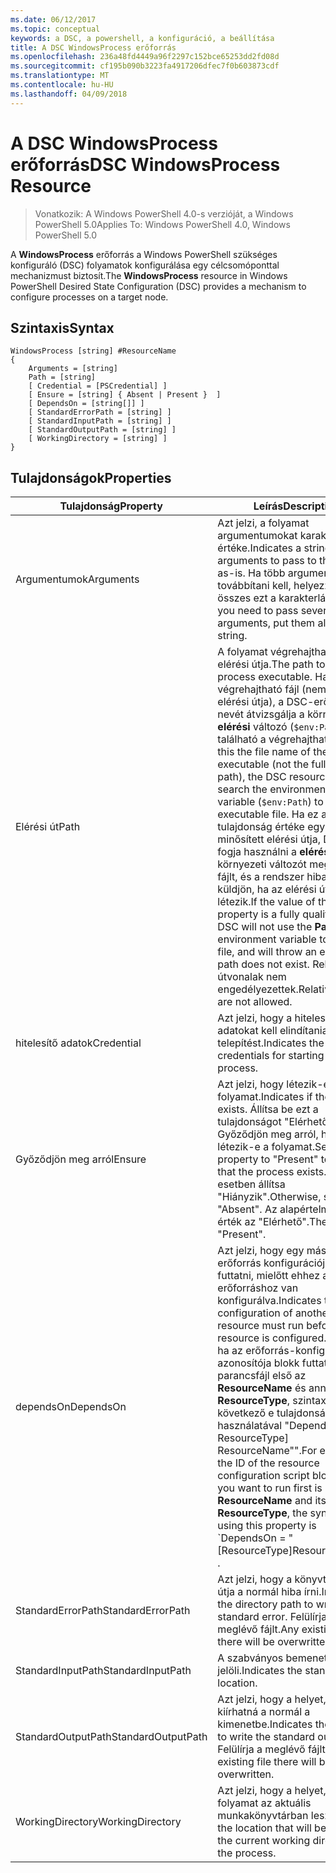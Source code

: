 ```yaml
---
ms.date: 06/12/2017
ms.topic: conceptual
keywords: a DSC, a powershell, a konfiguráció, a beállítása
title: A DSC WindowsProcess erőforrás
ms.openlocfilehash: 236a48fd4449a96f2297c152bce65253dd2fd08d
ms.sourcegitcommit: cf195b090b3223fa4917206dfec7f0b603873cdf
ms.translationtype: MT
ms.contentlocale: hu-HU
ms.lasthandoff: 04/09/2018
---
```

# <a name="dsc-windowsprocess-resource"></a><span data-ttu-id="eed9c-103">A DSC WindowsProcess erőforrás</span><span class="sxs-lookup"><span data-stu-id="eed9c-103">DSC WindowsProcess Resource</span></span>

> <span data-ttu-id="eed9c-104">Vonatkozik: A Windows PowerShell 4.0-s verzióját, a Windows PowerShell 5.0</span><span class="sxs-lookup"><span data-stu-id="eed9c-104">Applies To: Windows PowerShell 4.0, Windows PowerShell 5.0</span></span>

<span data-ttu-id="eed9c-105">A **WindowsProcess** erőforrás a Windows PowerShell szükséges konfiguráló (DSC) folyamatok konfigurálása egy célcsomóponttal mechanizmust biztosít.</span><span class="sxs-lookup"><span data-stu-id="eed9c-105">The **WindowsProcess** resource in Windows PowerShell Desired State Configuration (DSC) provides a mechanism to configure processes on a target node.</span></span>

## <a name="syntax"></a><span data-ttu-id="eed9c-106">Szintaxis</span><span class="sxs-lookup"><span data-stu-id="eed9c-106">Syntax</span></span>

```
WindowsProcess [string] #ResourceName
{
    Arguments = [string]
    Path = [string]
    [ Credential = [PSCredential] ]
    [ Ensure = [string] { Absent | Present }  ]
    [ DependsOn = [string[]] ]
    [ StandardErrorPath = [string] ]
    [ StandardInputPath = [string] ]
    [ StandardOutputPath = [string] ]
    [ WorkingDirectory = [string] ]
}
```

## <a name="properties"></a><span data-ttu-id="eed9c-107">Tulajdonságok</span><span class="sxs-lookup"><span data-stu-id="eed9c-107">Properties</span></span>
|  <span data-ttu-id="eed9c-108">Tulajdonság</span><span class="sxs-lookup"><span data-stu-id="eed9c-108">Property</span></span>  |  <span data-ttu-id="eed9c-109">Leírás</span><span class="sxs-lookup"><span data-stu-id="eed9c-109">Description</span></span>   |
|---|---|
| <span data-ttu-id="eed9c-110">Argumentumok</span><span class="sxs-lookup"><span data-stu-id="eed9c-110">Arguments</span></span>| <span data-ttu-id="eed9c-111">Azt jelzi, a folyamat argumentumokat karakterlánc-értéke.</span><span class="sxs-lookup"><span data-stu-id="eed9c-111">Indicates a string of arguments to pass to the process as-is.</span></span> <span data-ttu-id="eed9c-112">Ha több argumentumot továbbítani kell, helyezze őket az összes ezt a karakterláncot.</span><span class="sxs-lookup"><span data-stu-id="eed9c-112">If you need to pass several arguments, put them all in this string.</span></span>|
| <span data-ttu-id="eed9c-113">Elérési út</span><span class="sxs-lookup"><span data-stu-id="eed9c-113">Path</span></span>| <span data-ttu-id="eed9c-114">A folyamat végrehajtható fájl elérési útja.</span><span class="sxs-lookup"><span data-stu-id="eed9c-114">The path to the process executable.</span></span> <span data-ttu-id="eed9c-115">Ha ez a végrehajtható fájl (nem a teljes elérési útja), a DSC-erőforrás nevét átvizsgálja a környezet **elérési** változó (`$env:Path`) található a végrehajtható fájl.</span><span class="sxs-lookup"><span data-stu-id="eed9c-115">If this the file name of the executable (not the fully qualified path), the DSC resource will search the environment **Path** variable (`$env:Path`) to find the executable file.</span></span> <span data-ttu-id="eed9c-116">Ha ez a tulajdonság értéke egy teljesen minősített elérési útja, DSC nem fogja használni a **elérési** környezeti változót megtalálják a fájlt, és a rendszer hibaüzenetet küldjön, ha az elérési út nem létezik.</span><span class="sxs-lookup"><span data-stu-id="eed9c-116">If the value of this property is a fully qualified path, DSC will not use the **Path** environment variable to find the file, and will throw an error if the path does not exist.</span></span> <span data-ttu-id="eed9c-117">Relatív útvonalak nem engedélyezettek.</span><span class="sxs-lookup"><span data-stu-id="eed9c-117">Relative paths are not allowed.</span></span>|
| <span data-ttu-id="eed9c-118">hitelesítő adatok</span><span class="sxs-lookup"><span data-stu-id="eed9c-118">Credential</span></span>| <span data-ttu-id="eed9c-119">Azt jelzi, hogy a hitelesítő adatokat kell elindítania a telepítést.</span><span class="sxs-lookup"><span data-stu-id="eed9c-119">Indicates the credentials for starting the process.</span></span>|
| <span data-ttu-id="eed9c-120">Győződjön meg arról</span><span class="sxs-lookup"><span data-stu-id="eed9c-120">Ensure</span></span>| <span data-ttu-id="eed9c-121">Azt jelzi, hogy létezik-e a folyamat.</span><span class="sxs-lookup"><span data-stu-id="eed9c-121">Indicates if the process exists.</span></span> <span data-ttu-id="eed9c-122">Állítsa be ezt a tulajdonságot "Elérhető" Győződjön meg arról, hogy létezik-e a folyamat.</span><span class="sxs-lookup"><span data-stu-id="eed9c-122">Set this property to "Present" to ensure that the process exists.</span></span> <span data-ttu-id="eed9c-123">Egyéb esetben állítsa "Hiányzik".</span><span class="sxs-lookup"><span data-stu-id="eed9c-123">Otherwise, set it to "Absent".</span></span> <span data-ttu-id="eed9c-124">Az alapértelmezett érték az "Elérhető".</span><span class="sxs-lookup"><span data-stu-id="eed9c-124">The default is "Present".</span></span>|
| <span data-ttu-id="eed9c-125">dependsOn</span><span class="sxs-lookup"><span data-stu-id="eed9c-125">DependsOn</span></span> | <span data-ttu-id="eed9c-126">Azt jelzi, hogy egy másik erőforrás konfigurációjának kell futtatni, mielőtt ehhez az erőforráshoz van konfigurálva.</span><span class="sxs-lookup"><span data-stu-id="eed9c-126">Indicates that the configuration of another resource must run before this resource is configured.</span></span> <span data-ttu-id="eed9c-127">Például, ha az erőforrás-konfiguráció azonosítója blokk futtatni kívánt parancsfájl első az __ResourceName__ és annak típusa __ResourceType__, szintaxisa a következő e tulajdonság használatával "DependsOn ="[ A ResourceType] ResourceName"".</span><span class="sxs-lookup"><span data-stu-id="eed9c-127">For example, if the ID of the resource configuration script block that you want to run first is __ResourceName__ and its type is __ResourceType__, the syntax for using this property is \`DependsOn = "[ResourceType]ResourceName"\`\` .</span></span>|
| <span data-ttu-id="eed9c-128">StandardErrorPath</span><span class="sxs-lookup"><span data-stu-id="eed9c-128">StandardErrorPath</span></span>| <span data-ttu-id="eed9c-129">Azt jelzi, hogy a könyvtár elérési útja a normál hiba írni.</span><span class="sxs-lookup"><span data-stu-id="eed9c-129">Indicates the directory path to write the standard error.</span></span> <span data-ttu-id="eed9c-130">Felülírja a meglévő fájlt.</span><span class="sxs-lookup"><span data-stu-id="eed9c-130">Any existing file there will be overwritten.</span></span>|
| <span data-ttu-id="eed9c-131">StandardInputPath</span><span class="sxs-lookup"><span data-stu-id="eed9c-131">StandardInputPath</span></span>| <span data-ttu-id="eed9c-132">A szabványos bemeneti helyét jelöli.</span><span class="sxs-lookup"><span data-stu-id="eed9c-132">Indicates the standard input location.</span></span>|
| <span data-ttu-id="eed9c-133">StandardOutputPath</span><span class="sxs-lookup"><span data-stu-id="eed9c-133">StandardOutputPath</span></span>| <span data-ttu-id="eed9c-134">Azt jelzi, hogy a helyet, ahova kiírhatná a normál a kimenetbe.</span><span class="sxs-lookup"><span data-stu-id="eed9c-134">Indicates the location to write the standard output.</span></span> <span data-ttu-id="eed9c-135">Felülírja a meglévő fájlt.</span><span class="sxs-lookup"><span data-stu-id="eed9c-135">Any existing file there will be overwritten.</span></span>|
| <span data-ttu-id="eed9c-136">WorkingDirectory</span><span class="sxs-lookup"><span data-stu-id="eed9c-136">WorkingDirectory</span></span>| <span data-ttu-id="eed9c-137">Azt jelzi, hogy a helyet, a folyamat az aktuális munkakönyvtárban lesz.</span><span class="sxs-lookup"><span data-stu-id="eed9c-137">Indicates the location that will be used as the current working directory for the process.</span></span>|